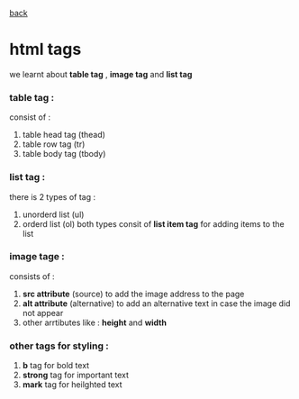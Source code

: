 [back](../README.md)
# html tags
we learnt about **table tag** , **image tag** and **list tag**

### table tag :
consist of :
1. table head tag (thead)
2. table row tag (tr)
3. table body tag (tbody)

### list tag :
there is 2 types of tag :
1. unorderd list (ul)
2. orderd list (ol)
both types consit of **list item tag** for adding items to the list

### image tage :
consists of :
1. **src attribute** (source) to add the image address to the page
2. **alt attribute** (alternative) to add an alternative text in case the image did not appear
3. other arrtibutes like : **height** and **width**
### other tags for styling :
1. **b** tag for bold text 
2. **strong** tag for important text
3. **mark** tag for heilghted text